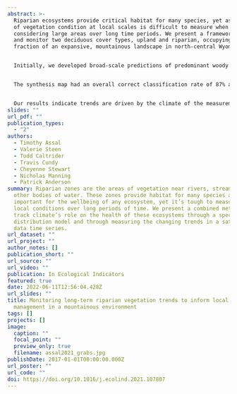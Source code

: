 ```yaml
---
abstract: >-
  Riparian ecosystems provide critical habitat for many species, yet assessment
  of vegetation condition at local scales is difficult to measure when
  considering large areas over long time periods. We present a framework to map
  and monitor two deciduous cover types, upland and riparian, occupying a small
  fraction of an expansive, mountainous landscape in north-central Wyoming. 


  Initially, we developed broad-scale predictions of predominant woody vegetation types by integrating Landsat data into species distribution models and combining subsequent outputs into a synthesis map. Then, we evaluated a 35-year Landsat time series (1985–2019) using the Mann-Kendall test to identify significant trends in the condition of upland and riparian deciduous vegetation and assessed the rate and direction of change using the Theil-Sen estimator. Finally, we used plot level data to assess the utility of the framework to detect bottom-up controls (ungulate browse pressure and management actions) on vegetation condition. 


  The synthesis map had an overall correct classification rate of 87% and field data indicated deciduous vegetation within 45 m of coniferous forest faces increased pressure of conifer expansion. The trend assessment identified consistent patterns operating at the landscape scale across both upland and riparian deciduous vegetation; a predominant greening trend was observed for 12 years followed by a 9-year browning trend, before switching back to a greening trend for the last 13 years of the study. 


  Our results indicate trends are driven by the climate of the measurement period at the landscape scale. Although we did not find conclusive evidence to establish a strong link between browse pressure and satellite data, we highlight examples where prevailing trends can be overridden by local disturbance or management intervention. This framework is transferable to other understudied riparian environments throughout western North America to provide insight on ecohydrological processes and assess global and local stressors across broad spatiotemporal scales.
slides: ""
url_pdf: ""
publication_types:
  - "2"
authors:
  - Timothy Assal
  - Valerie Steen
  - Todd Caltrider
  - Travis Cundy
  - Cheyenne Stewart
  - Nicholas Manning
  - Patrick Anderson
summary: Riparian zones are the areas of vegetation near rivers, streams, and
  other bodies of water. These zones provide habitat for many species and are
  important for the wellbeing of any ecosystem, yet it’s tough to measure their
  local conditions over long periods of time. We present a combined method to
  track climate’s role on the health of these ecosystems through a species
  distribution model and through measuring the changing trends in a satellite
  data time series.
url_dataset: ""
url_project: ""
author_notes: []
publication_short: ""
url_source: ""
url_video: ""
publication: In Ecological Indicators
featured: true
date: 2022-06-11T12:56:04.428Z
url_slides: ""
title: Monitoring long-term riparian vegetation trends to inform local habitat
  management in a mountainous environment
tags: []
projects: []
image:
  caption: ""
  focal_point: ""
  preview_only: true
  filename: assal2021_grabs.jpg
publishDate: 2017-01-01T00:00:00.000Z
url_poster: ""
url_code: ""
doi: https://doi.org/10.1016/j.ecolind.2021.107807
---
```

